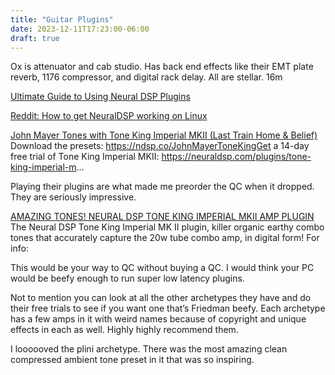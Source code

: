 ```yaml
---
title: "Guitar Plugins"
date: 2023-12-11T17:23:00-06:00
draft: true
---
```


Ox is attenuator and cab studio. Has back end effects like their EMT plate reverb, 1176 compressor, and digital rack delay. All are stellar.
16m

[Ultimate Guide to Using Neural DSP Plugins](https://neuraldsp.com/news/ultimate-guide-to-using-neural-dsp-plugins)  

[Reddit: How to get NeuralDSP working on Linux](https://www.reddit.com/r/NeuralDSP/comments/x1rzpr/how_to_get_neuraldsp_working_on_linux_tutorial/)  

[John Mayer Tones with Tone King Imperial MKII (Last Train Home & Belief)](https://youtu.be/rwgmnCU8UdE?si=8tYf6C-wUJ7QBGF_)  
Download the presets: https://ndsp.co/JohnMayerToneKingGet a 14-day free trial of Tone King Imperial MKII: https://neuraldsp.com/plugins/tone-king-imperial-m...

Playing their plugins are what made me preorder the QC when it dropped. They are seriously impressive.

[AMAZING TONES! NEURAL DSP TONE KING IMPERIAL MKII AMP PLUGIN](https://youtu.be/p1DjoJLX3QE?si=c6jaVErJMMo58y3s)  
The Neural DSP Tone King Imperial MK II plugin, killer organic earthy combo tones that accurately capture the 20w tube combo amp, in digital form! For info:

This would be your way to QC without buying a QC. I would think your PC would be beefy enough to run super low latency plugins.

Not to mention you can look at all the other archetypes they have and do their free trials to see if you want one that’s Friedman beefy. Each archetype has a few amps in it with weird names because of copyright and unique effects in each as well. Highly highly recommend them.

I loooooved the plini archetype. There was the most amazing clean compressed ambient tone preset in it that was so inspiring.
